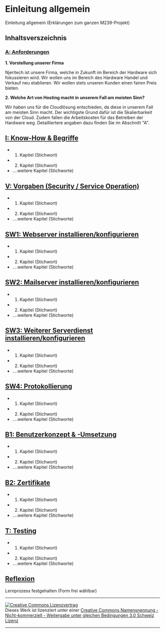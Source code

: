# Einleitung allgemein
Einleitung allgemein (Erklärungen zum ganzen M239-Projekt)

## Inhaltsverszeichnis

### [A: Anforderungen](A/README.md)
 **1. Vorstellung unserer Firma**
 
 Njeritech ist unsere Firma, welche in Zukunft im Bereich der Hardware sich fokussieren wird. Wir wollen uns im Bereich des Hardware Handel und Verkauf neu etablieren. Wir wollen stets unseren Kunden einen fairen Preis bieten.

**2. Welche Art von Hosting macht in unserem Fall am meisten Sinn?**

Wir haben uns für die Cloudlösung entschieden, da diese in unserem Fall am meisten Sinn macht. Der wichtigste Grund dafür ist die Skalierbarkeit von der Cloud. Zudem fallen die Arbeitskosten für das Betreiben der Hardware weg. Detailliertere angaben dazu finden Sie im Abschnitt "A".



## [I: Know-How & Begriffe](I/README.md)
- 1. Kapitel (Stichwort)
- 2. Kapitel (Stichwort)
- ....weitere Kapitel (Stichworte)

## [V: Vorgaben (Security / Service Operation)](V/README.md)
- 1. Kapitel (Stichwort)
- 2. Kapitel (Stichwort)
- ....weitere Kapitel (Stichworte)

## [SW1: Webserver installieren/konfigurieren](SW1/README.md)
- 1. Kapitel (Stichwort)
- 2. Kapitel (Stichwort)
- ....weitere Kapitel (Stichworte)

## [SW2: Mailserver installieren/konfigurieren](SW2/README.md)
- 1. Kapitel (Stichwort)
- 2. Kapitel (Stichwort)
- ....weitere Kapitel (Stichworte)

## [SW3: Weiterer Serverdienst installieren/konfigurieren](SW3/README.md)
- 1. Kapitel (Stichwort)
- 2. Kapitel (Stichwort)
- ....weitere Kapitel (Stichworte)

## [SW4: Protokollierung](SW4/README.md)
- 1. Kapitel (Stichwort)
- 2. Kapitel (Stichwort)
- ....weitere Kapitel (Stichworte)

## [B1: Benutzerkonzept & -Umsetzung](B1/README.md)
- 1. Kapitel (Stichwort)
- 2. Kapitel (Stichwort)
- ....weitere Kapitel (Stichworte)
 
## [B2: Zertifikate](B2/README.md)
- 1. Kapitel (Stichwort)
- 2. Kapitel (Stichwort)
- ....weitere Kapitel (Stichworte)

## [T: Testing](T/README.md)
- 1. Kapitel (Stichwort)
- 2. Kapitel (Stichwort)
- ....weitere Kapitel (Stichworte)


## [Reflexion](R/README.md)
Lernprozess festgehalten (Form frei wählbar)


- - -
<a rel="license" href="http://creativecommons.org/licenses/by-nc-sa/3.0/ch/"><img alt="Creative Commons Lizenzvertrag" style="border-width:0" src="https://i.creativecommons.org/l/by-nc-sa/3.0/ch/88x31.png" /></a><br />Dieses Werk ist lizenziert unter einer <a rel="license" href="http://creativecommons.org/licenses/by-nc-sa/3.0/ch/">Creative Commons Namensnennung - Nicht-kommerziell - Weitergabe unter gleichen Bedingungen 3.0 Schweiz Lizenz</a>

- - -

